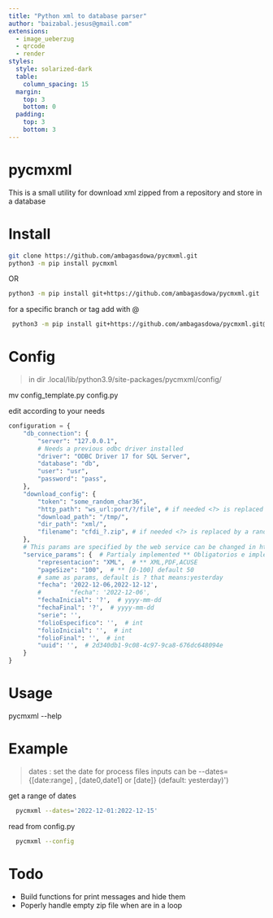```yaml
---
title: "Python xml to database parser"
author: "baizabal.jesus@gmail.com"
extensions:
  - image_ueberzug
  - qrcode
  - render
styles:
  style: solarized-dark
  table:
    column_spacing: 15
  margin:
    top: 3
    bottom: 0
  padding:
    top: 3
    bottom: 3
---
```


# pycmxml

This is a small utility for download xml zipped from a repository and store in a database

# Install

```bash
git clone https://github.com/ambagasdowa/pycmxml.git
python3 -m pip install pycmxml
```
OR 
```bash
python3 -m pip install git+https://github.com/ambagasdowa/pycmxml.git
```
 for a specific branch or tag add with @

```bash
 python3 -m pip install git+https://github.com/ambagasdowa/pycmxml.git@v3.1.4
```

# Config

> in dir .local/lib/python3.9/site-packages/pycmxml/config/

  mv config_template.py config.py

 edit according to your needs 
```python
configuration = {
    "db_connection": {
        "server": "127.0.0.1",
        # Needs a previous odbc driver installed
        "driver": "ODBC Driver 17 for SQL Server",
        "database": "db",
        "user": "usr",
        "password": "pass",
    },
    "download_config": {
        "token": "some_random_char36",
        "http_path": "ws_url:port/?/file", # if needed <?> is replaced by <token>
        "download_path": "/tmp/",
        "dir_path": "xml/",
        "filename": "cfdi_?.zip", # if needed <?> is replaced by a random number
    },
    # This params are specified by the web service can be changed in https execution process
    "service_params": {  # Partialy implemented ** Obligatorios e implementados
        "representacion": "XML",  # ** XML,PDF,ACUSE
        "pageSize": "100",  # ** [0-100] default 50
        # same as params, default is ? that means:yesterday
        "fecha": '2022-12-06,2022-12-12',
        #        "fecha": '2022-12-06',
        "fechaInicial": '?',  # yyyy-mm-dd
        "fechaFinal": '?',  # yyyy-mm-dd
        "serie": '',
        "folioEspecifico": '',  # int
        "folioInicial": '',  # int
        "folioFinal": '',  # int
        "uuid": '',  # 2d340db1-9c08-4c97-9ca8-676dc648094e
    }
}

```

# Usage
  
  pycmxml --help

# Example

> dates : set the date for process files inputs can be --dates={[date:range] , [date0,date1] or [date]}  (default: yesterday)')

 get a range of dates 
```bash
  pycmxml --dates='2022-12-01:2022-12-15'
```

read from config.py
```bash
  pycmxml --config
```

# Todo

- Build functions for print messages and hide them
- Poperly handle empty zip file when are in a loop
